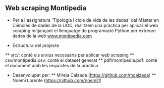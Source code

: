 
## Web scraping Montipedia


- Per a l'assignatura 'Tipología i cicle de vida de les dades' del Màster en Ciències de dades de la UOC, realitzem una pràctica per aplicar el web scraping mitjançant el llenguatge de programació Python per extreure dades de la web www.montipedia.com

- Estructura del projecte

** src/: conté els arxius necessàris per aplicar web scraping
** csv/montipedia.csv: conté el dataset generat
** pdf/montipedia.pdf: conté el document amb les respostes de la pràctica

- Desenvolupat per:
** Mireia Calzada (https://github.com/mcalzada) 
** Noemí Lorente (https://github.com/noemilt)




